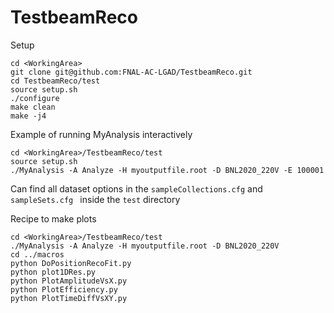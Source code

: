 # TestbeamReco

Setup
```
cd <WorkingArea>
git clone git@github.com:FNAL-AC-LGAD/TestbeamReco.git
cd TestbeamReco/test
source setup.sh
./configure
make clean
make -j4
```

Example of running MyAnalysis interactively
```
cd <WorkingArea>/TestbeamReco/test
source setup.sh
./MyAnalysis -A Analyze -H myoutputfile.root -D BNL2020_220V -E 100001
```

Can find all dataset options in the `sampleCollections.cfg` and  `sampleSets.cfg ` inside the `test` directory

Recipe to make plots
```
cd <WorkingArea>/TestbeamReco/test
./MyAnalysis -A Analyze -H myoutputfile.root -D BNL2020_220V
cd ../macros
python DoPositionRecoFit.py
python plot1DRes.py
python PlotAmplitudeVsX.py
python PlotEfficiency.py
python PlotTimeDiffVsXY.py
```

